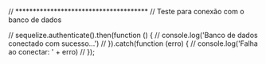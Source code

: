 // **************************************
// Teste para conexão com o banco de dados

// sequelize.authenticate().then(function () {
//     console.log('Banco de dados conectado com sucesso...')
// }).catch(function (erro) {
//     console.log('Falha ao conectar: ' + erro)
// });